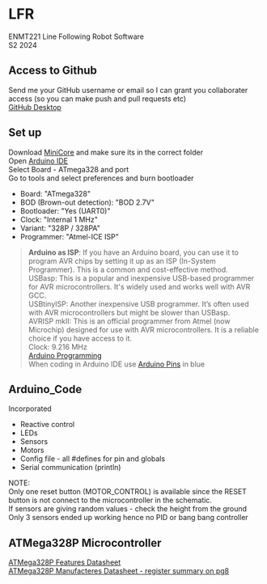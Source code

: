 # LFR
ENMT221 Line Following Robot Software  
S2 2024  

## Access to Github
Send me your GitHub username or email so I can grant you collaborater access (so you can make push and pull requests etc)  
[GitHub Desktop](https://github.com/apps/desktop)

## Set up  
Download [MiniCore](https://github.com/MCUdude/MiniCore#how-to-install) and make sure its in the correct folder   
Open [Arduino IDE](https://www.arduino.cc/en/software)  
Select Board - ATmega328 and port  
Go to tools and select preferences and burn bootloader  
+ Board: "ATmega328"  
+ BOD (Brown-out detection): "BOD 2.7V"  
+ Bootloader: "Yes (UART0)"  
+ Clock: "Internal 1 MHz"  
+ Variant: "328P / 328PA"  
+ Programmer: "Atmel-ICE ISP"  
>**Arduino as ISP**: If you have an Arduino board, you can use it to program AVR chips by setting it up as an ISP (In-System Programmer). This is a common and cost-effective method.  
>USBasp: This is a popular and inexpensive USB-based programmer for AVR microcontrollers. It's widely used and works well with AVR GCC.  
>USBtinyISP: Another inexpensive USB programmer. It’s often used with AVR microcontrollers but might be slower than USBasp.  
>AVRISP mkII: This is an official programmer from Atmel (now Microchip) designed for use with AVR microcontrollers. It is a reliable choice if you have access to it.  
>Clock: 9.216 MHz  
>[Arduino Programming](https://docs.arduino.cc/programming/)  
>When coding in Arduino IDE use [Arduino Pins](https://camo.githubusercontent.com/b719fa994f4db0dd95e224fbdd939f93f7b6ba881b3c41e480b4733d4d82b6e6/68747470733a2f2f692e696d6775722e636f6d2f715849456368542e6a7067) in blue  
  
## Arduino_Code
Incorporated  
- Reactive control  
- LEDs  
- Sensors  
- Motors  
- Config file - all #defines for pin and globals  
- Serial communication (println)  
  
NOTE:  
Only one reset button (MOTOR_CONTROL) is available since the RESET button is not connect to the microcontroller in the schematic.  
If sensors are giving random values - check the height from the ground  
Only 3 sensors ended up working hence no PID or bang bang controller  
  
 ## ATMega328P Microcontroller
[ATMega328P Features Datasheet](https://components101.com/microcontrollers/atmega328p-pinout-features-datasheet)  
[ATMega328P Manufacteres Datasheet - register summary on pg8](https://www.jameco.com/Jameco/Products/ProdDS/2139111.pdf) 
